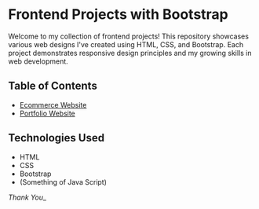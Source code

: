 # Frontend Projects with Bootstrap

Welcome to my collection of frontend projects! This repository showcases various web designs I've created using HTML, CSS, and Bootstrap. Each project demonstrates responsive design principles and my growing skills in web development.

## Table of Contents
- [Ecommerce Website](https://github.com/Ali-Haidar-159/Bootstrap-practice/tree/master/practice_project/food-shop)
- [Portfolio Website](https://github.com/Ali-Haidar-159/Bootstrap-practice/tree/master/practice_project/portfolio)


## Technologies Used
- HTML
- CSS
- Bootstrap
- (Something of Java Script)

_Thank You__
